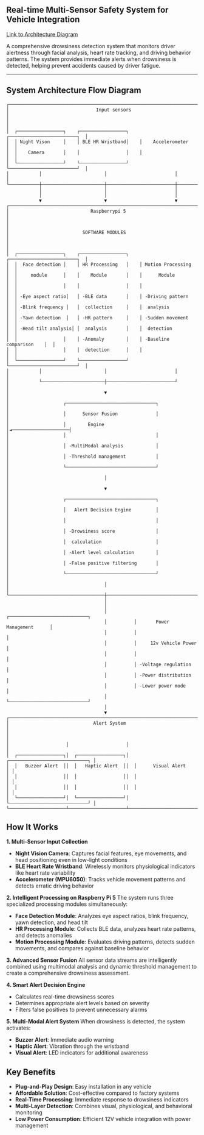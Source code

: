 ## Real-time Multi-Sensor Safety System for Vehicle Integration
[Link to Architecture Diagram](https://lucid.app/lucidchart/32cc0406-70f7-41dc-9af4-844296879085/edit?viewport_loc=-1240%2C-1101%2C2475%2C2083%2C0_0&invitationId=inv_8b8f6e9e-bf17-4b59-8de6-2f59f5599511)


A comprehensive drowsiness detection system that monitors driver alertness through facial analysis, heart rate tracking, and driving behavior patterns. The system provides immediate alerts when drowsiness is detected, helping prevent accidents caused by driver fatigue.

---

## System Architecture Flow Diagram

```
┌─────────────────────────────────────────────────────────────────────────────┐
│                                Input sensors                                │
│                                                                             │
│  ┌─────────────────┐    ┌─────────────────┐    ┌─────────────────────────┐  │
│  │ Night Vison     │    │ BLE HR Wristband│    │    Accelerometer        │  │
│  │    Camera       │    │                 │    │                         │  │
│  └─────────────────┘    └─────────────────┘    └─────────────────────────┘  │
│           │                       │                         │               │
└───────────┼───────────────────────┼─────────────────────────┼───────────────┘
            │                       │                         │
            │                       │                         │
            ▼                       ▼                         ▼
┌─────────────────────────────────────────────────────────────────────────────┐
│                              Raspberrypi 5                                 │
│                                                                             │
│                           SOFTWARE MODULES                                 │
│                                                                             │
│  ┌─────────────────┐    ┌─────────────────┐    ┌─────────────────────────┐  │
│  │  Face detection │    │ HR Processing   │    │ Motion Processing       │  │
│  │     module      │    │    Module       │    │      Module             │  │
│  │                 │    │                 │    │                         │  │
│  │ -Eye aspect ratio│   │ -BLE data       │    │ -Driving pattern        │  │
│  │ -Blink frequency │   │  collection     │    │  analysis               │  │
│  │ -Yawn detection  │   │ -HR pattern     │    │ -Sudden movement        │  │
│  │ -Head tilt analysis│ │  analysis       │    │  detection              │  │
│  │                 │    │ -Anomaly        │    │ -Baseline comparison    │  │
│  │                 │    │  detection      │    │                         │  │
│  └─────────────────┘    └─────────────────┘    └─────────────────────────┘  │
│           │                       │                         │               │
│           └───────────────────────┼─────────────────────────┘               │
│                                   ▼                                         │
│                    ┌─────────────────────────────────┐                      │
│                    │      Sensor Fusion              │                      │
│                    │        Engine                   │◄─────────────────────┤
│                    │                                 │                      │
│                    │ -MultiModal analysis            │                      │
│                    │ -Threshold management           │                      │
│                    └─────────────────────────────────┘                      │
│                                   │                                         │
│                                   ▼                                         │
│                    ┌─────────────────────────────────┐                      │
│                    │   Alert Decision Engine         │                      │
│                    │                                 │                      │
│                    │ -Drowsiness score               │                      │
│                    │  calculation                    │                      │
│                    │ -Alert level calculation        │                      │
│                    │ -False positive filtering       │                      │
│                    └─────────────────────────────────┘                      │
│                                   │                                         │
└───────────────────────────────────┼─────────────────────────────────────────┘
                                    │
                                    │
                                    │          ┌─────────────────────────────┐
                                    │          │       Power Management      │
                                    │          │                             │
                                    │          │     12v Vehicle Power       │
                                    │          │                             │
                                    │          │ -Voltage regulation         │
                                    │          │ -Power distribution         │
                                    │          │ -Lower power mode           │
                                    │          └─────────────────────────────┘
                                    │
                                    ▼
┌─────────────────────────────────────────────────────────────────────────────┐
│                               Alert System                                 │
│                                                                             │
│                     │                     │                                │
│  ┌─────────────────┐│  ┌─────────────────┐│  ┌─────────────────────────────┐ │
│  │   Buzzer Alert  ││  │   Haptic Alert  ││  │      Visual Alert           │ │
│  │                 ││  │                 ││  │                             │ │
│  │                 ││  │                 ││  │                             │ │
│  └─────────────────┘│  └─────────────────┘│  └─────────────────────────────┘ │
└─────────────────────┴─────────────────────┴─────────────────────────────────┘
```

## How It Works

**1. Multi-Sensor Input Collection**
- **Night Vision Camera**: Captures facial features, eye movements, and head positioning even in low-light conditions
- **BLE Heart Rate Wristband**: Wirelessly monitors physiological indicators like heart rate variability
- **Accelerometer (MPU6050)**: Tracks vehicle movement patterns and detects erratic driving behavior

**2. Intelligent Processing on Raspberry Pi 5**
The system runs three specialized processing modules simultaneously:
- **Face Detection Module**: Analyzes eye aspect ratios, blink frequency, yawn detection, and head tilt
- **HR Processing Module**: Collects BLE data, analyzes heart rate patterns, and detects anomalies
- **Motion Processing Module**: Evaluates driving patterns, detects sudden movements, and compares against baseline behavior

**3. Advanced Sensor Fusion**
All sensor data streams are intelligently combined using multimodal analysis and dynamic threshold management to create a comprehensive drowsiness assessment.

**4. Smart Alert Decision Engine**
- Calculates real-time drowsiness scores
- Determines appropriate alert levels based on severity
- Filters false positives to prevent unnecessary alarms

**5. Multi-Modal Alert System**
When drowsiness is detected, the system activates:
- **Buzzer Alert**: Immediate audio warning
- **Haptic Alert**: Vibration through the wristband
- **Visual Alert**: LED indicators for additional awareness

## Key Benefits

- **Plug-and-Play Design**: Easy installation in any vehicle
- **Affordable Solution**: Cost-effective compared to factory systems
- **Real-Time Processing**: Immediate response to drowsiness indicators
- **Multi-Layer Detection**: Combines visual, physiological, and behavioral monitoring
- **Low Power Consumption**: Efficient 12V vehicle integration with power management

